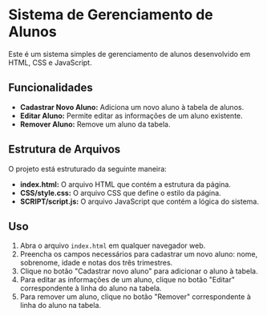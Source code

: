 # Sistema de Gerenciamento de Alunos

Este é um sistema simples de gerenciamento de alunos desenvolvido em HTML, CSS e JavaScript.

## Funcionalidades

- **Cadastrar Novo Aluno:** Adiciona um novo aluno à tabela de alunos.
- **Editar Aluno:** Permite editar as informações de um aluno existente.
- **Remover Aluno:** Remove um aluno da tabela.

## Estrutura de Arquivos

O projeto está estruturado da seguinte maneira:

- **index.html:** O arquivo HTML que contém a estrutura da página.
- **CSS/style.css:** O arquivo CSS que define o estilo da página.
- **SCRIPT/script.js:** O arquivo JavaScript que contém a lógica do sistema.

## Uso

1. Abra o arquivo `index.html` em qualquer navegador web.
2. Preencha os campos necessários para cadastrar um novo aluno: nome, sobrenome, idade e notas dos três trimestres.
3. Clique no botão "Cadastrar novo aluno" para adicionar o aluno à tabela.
4. Para editar as informações de um aluno, clique no botão "Editar" correspondente à linha do aluno na tabela.
5. Para remover um aluno, clique no botão "Remover" correspondente à linha do aluno na tabela.

